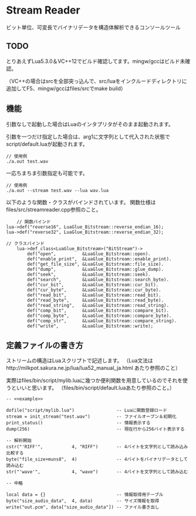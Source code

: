 # Stream Reader

ビット単位、可変長でバイナリデータを構造体解析できるコンソールツール

## TODO

とりあえずLua5.3.0＆VC++12でビルド確認してます。mingw/gccはビルド未確認。

（VC++の場合はsrcを全部突っ込んで、src/luaをインクルードディレクトリに追加してF5、mingw/gccはfiles/srcでmake build）

## 機能
引数なしで起動した場合はLuaのインタプリタがそのまま起動されます。

引数を一つだけ指定した場合は、arg1に文字列として代入された状態でscript/default.luaが起動されます。

    // 使用例
    ./a.out test.wav

一応ちまちま引数指定も可能です。

    // 使用例
    ./a.out --stream test.wav --lua wav.lua

以下のような関数・クラスがバインドされています。
関数仕様はfiles/src/streamreader.cpp参照のこと。

        // 関数バインド
	lua->def("reverse16", LuaGlue_Bitstream::reverse_endian_16);
	lua->def("reverse32", LuaGlue_Bitstream::reverse_endian_32);

	// クラスバインド
    	lua->def_class<LuaGlue_Bitstream>("BitStream")->
    		def("open",          &LuaGlue_Bitstream::open).
    		def("enable_print",  &LuaGlue_Bitstream::enable_print).
    		def("get_file_size", &LuaGlue_Bitstream::file_size).
    		def("dump",          &LuaGlue_Bitstream::glue_dump).
    		def("seek",          &LuaGlue_Bitstream::seek).
    		def("search",        &LuaGlue_Bitstream::search_byte).
    		def("cur_bit",       &LuaGlue_Bitstream::cur_bit).
    		def("cur_byte",      &LuaGlue_Bitstream::cur_byte).
    		def("read_bit",      &LuaGlue_Bitstream::read_bit).
    		def("read_byte",     &LuaGlue_Bitstream::read_byte).
    		def("read_string",   &LuaGlue_Bitstream::read_string).
    		def("comp_bit",      &LuaGlue_Bitstream::compare_bit).
    		def("comp_byte",     &LuaGlue_Bitstream::compare_byte).
    		def("comp_str",      &LuaGlue_Bitstream::compare_string).
    		def("write",         &LuaGlue_Bitstream::write);

## 定義ファイルの書き方

ストリームの構造はLuaスクリプトで記述します。
（Lua文法はhttp://milkpot.sakura.ne.jp/lua/lua52_manual_ja.html あたり参照のこと）

実際はfiles/bin/script/mylib.luaに幾つか便利関数を用意しているのでそれを使うといいと思います。
（files/bin/script/default.luaあたり参照のこと。）

    -- <<example>>

    dofile("script/mylib.lua")                -- Luaに関数登録ロード
    stream = init_stream("test.wav")          -- ファイルオープン＆初期化
    print_status()                            -- 情報表示する
    dump(256)                                 -- 現在行から256バイト表示する 
    
    -- 解析開始
    cstr("'RIFF'",           4, "RIFF")       -- 4バイトを文字列として読み込み比較する
    byte("file_size+muns8",  4)               -- 4バイトをバイナリデータとして読み込む
    str("'wave'",            4, "wave")       -- 4バイトを文字列として読み込む
    
    -- 中略
    
    local data = {}                           -- 情報取得用テーブル
    byte("size_audio_data",  4, data)         -- サイズ情報を取得
    write("out.pcm", data["size_audio_data"]) -- ファイル書き出し


